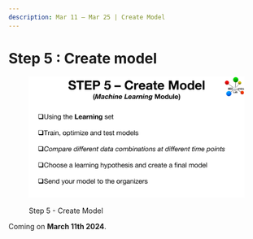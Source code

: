 ```yaml
---
description: Mar 11 – Mar 25 | Create Model
---
```


# Step 5 : Create model

<figure><img src="../.gitbook/assets/MEDomicsLab-TestingPhase-13.png" alt=""><figcaption><p>Step 5 - Create Model</p></figcaption></figure>

Coming on **March 11th 2024**.
